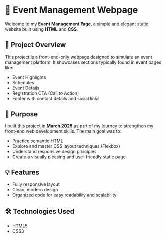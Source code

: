 # 🎉 Event Management Webpage

Welcome to my **Event Management Page**, a simple and elegant static website built using **HTML** and **CSS**.

## 📌 Project Overview

This project is a front-end-only webpage designed to simulate an event management platform. It showcases sections typically found in event pages like:

- Event Highlights
- Schedules
- Event Details
- Registration CTA (Call to Action)
- Footer with contact details and social links

## 🎯 Purpose

I built this project in **March 2025** as part of my journey to strengthen my front-end web development skills. The main goal was to:

- Practice semantic HTML
- Explore and master CSS layout techniques (Flexbox)
- Understand responsive design principles
- Create a visually pleasing and user-friendly static page

## 💡 Features

- Fully responsive layout
- Clean, modern design
- Organized code for easy readability and scalability

## 🛠️ Technologies Used

- HTML5
- CSS3
